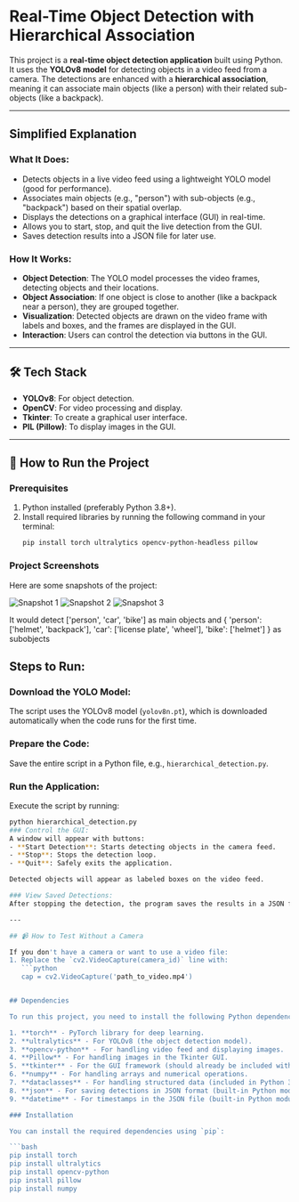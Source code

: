 # Real-Time Object Detection with Hierarchical Association

This project is a **real-time object detection application** built using Python. It uses the **YOLOv8 model** for detecting objects in a video feed from a camera. The detections are enhanced with a **hierarchical association**, meaning it can associate main objects (like a person) with their related sub-objects (like a backpack).

---

## Simplified Explanation

### What It Does:
- Detects objects in a live video feed using a lightweight YOLO model (good for performance).
- Associates main objects (e.g., "person") with sub-objects (e.g., "backpack") based on their spatial overlap.
- Displays the detections on a graphical interface (GUI) in real-time.
- Allows you to start, stop, and quit the live detection from the GUI.
- Saves detection results into a JSON file for later use.

### How It Works:
- **Object Detection**: The YOLO model processes the video frames, detecting objects and their locations.
- **Object Association**: If one object is close to another (like a backpack near a person), they are grouped together.
- **Visualization**: Detected objects are drawn on the video frame with labels and boxes, and the frames are displayed in the GUI.
- **Interaction**: Users can control the detection via buttons in the GUI.

---

## 🛠 Tech Stack

- **YOLOv8**: For object detection.
- **OpenCV**: For video processing and display.
- **Tkinter**: To create a graphical user interface.
- **PIL (Pillow)**: To display images in the GUI.

---

## 🚀 How to Run the Project

### Prerequisites
1. Python installed (preferably Python 3.8+).
2. Install required libraries by running the following command in your terminal:
   ```bash
   pip install torch ultralytics opencv-python-headless pillow

### Project Screenshots

Here are some snapshots of the project:

![Snapshot 1](snapshot1.png)
![Snapshot 2](snapshot2.png)
![Snapshot 3](snapshot3.png)

It would detect ['person', 'car', 'bike'] as main objects and
        {
            'person': ['helmet', 'backpack'],
            'car': ['license plate', 'wheel'],
            'bike': ['helmet']
        }
        as subobjects

## Steps to Run:

### Download the YOLO Model:
The script uses the YOLOv8 model (`yolov8n.pt`), which is downloaded automatically when the code runs for the first time.

### Prepare the Code:
Save the entire script in a Python file, e.g., `hierarchical_detection.py`.

### Run the Application:
Execute the script by running:
```bash
python hierarchical_detection.py
### Control the GUI:
A window will appear with buttons:
- **Start Detection**: Starts detecting objects in the camera feed.
- **Stop**: Stops the detection loop.
- **Quit**: Safely exits the application.

Detected objects will appear as labeled boxes on the video feed.

### View Saved Detections:
After stopping the detection, the program saves the results in a JSON file (e.g., `detections_YYYYMMDD_HHMMSS.json`).

---

## 📹 How to Test Without a Camera

If you don't have a camera or want to use a video file:
1. Replace the `cv2.VideoCapture(camera_id)` line with:
   ```python
   cap = cv2.VideoCapture('path_to_video.mp4')


## Dependencies

To run this project, you need to install the following Python dependencies:

1. **torch** - PyTorch library for deep learning.
2. **ultralytics** - For YOLOv8 (the object detection model).
3. **opencv-python** - For handling video feed and displaying images.
4. **Pillow** - For handling images in the Tkinter GUI.
5. **tkinter** - For the GUI framework (should already be included with Python).
6. **numpy** - For handling arrays and numerical operations.
7. **dataclasses** - For handling structured data (included in Python 3.7+).
8. **json** - For saving detections in JSON format (built-in Python module).
9. **datetime** - For timestamps in the JSON file (built-in Python module).

### Installation

You can install the required dependencies using `pip`:

```bash
pip install torch
pip install ultralytics
pip install opencv-python
pip install pillow
pip install numpy



